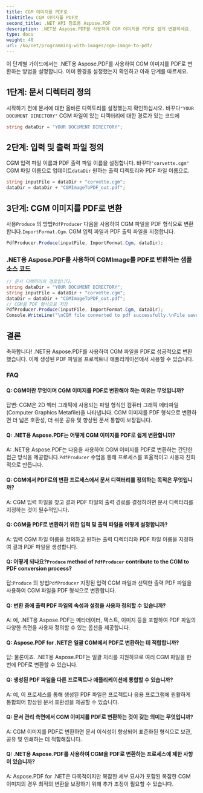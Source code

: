 ```yaml
---
title: CGM 이미지를 PDF로
linktitle: CGM 이미지를 PDF로
second_title: .NET API 참조용 Aspose.PDF
description: .NET용 Aspose.PDF를 사용하여 CGM 이미지를 PDF로 쉽게 변환하세요.
type: docs
weight: 40
url: /ko/net/programming-with-images/cgm-image-to-pdf/
---
```

이 단계별 가이드에서는 .NET용 Aspose.PDF를 사용하여 CGM 이미지를 PDF로 변환하는 방법을 설명합니다. 이미 환경을 설정했는지 확인하고 아래 단계를 따르세요.

## 1단계: 문서 디렉터리 정의

 시작하기 전에 문서에 대한 올바른 디렉토리를 설정했는지 확인하십시오. 바꾸다`"YOUR DOCUMENT DIRECTORY"` CGM 파일이 있는 디렉터리에 대한 경로가 있는 코드에

```csharp
string dataDir = "YOUR DOCUMENT DIRECTORY";
```

## 2단계: 입력 및 출력 파일 정의

 CGM 입력 파일 이름과 PDF 출력 파일 이름을 설정합니다. 바꾸다`"corvette.cgm"` CGM 파일 이름으로 업데이트`dataDir` 원하는 출력 디렉토리와 PDF 파일 이름으로.

```csharp
string inputFile = dataDir + "corvette.cgm";
dataDir = dataDir + "CGMImageToPDF_out.pdf";
```

## 3단계: CGM 이미지를 PDF로 변환

 사용`Produce` 의 방법`PdfProducer` 다음을 사용하여 CGM 파일을 PDF 형식으로 변환합니다.`ImportFormat.Cgm`. CGM 입력 파일과 PDF 출력 파일을 지정합니다.

```csharp
PdfProducer.Produce(inputFile, ImportFormat.Cgm, dataDir);
```

### .NET용 Aspose.PDF를 사용하여 CGMImage를 PDF로 변환하는 샘플 소스 코드 
```csharp
// 문서 디렉터리의 경로입니다.
string dataDir = "YOUR DOCUMENT DIRECTORY";
string inputFile = dataDir + "corvette.cgm";
dataDir = dataDir + "CGMImageToPDF_out.pdf";
// CGM을 PDF 형식으로 저장
PdfProducer.Produce(inputFile, ImportFormat.Cgm, dataDir);
Console.WriteLine("\nCGM file converted to pdf successfully.\nFile saved at " + dataDir); 
```

## 결론

축하합니다! .NET용 Aspose.PDF를 사용하여 CGM 파일을 PDF로 성공적으로 변환했습니다. 이제 생성된 PDF 파일을 프로젝트나 애플리케이션에서 사용할 수 있습니다.

### FAQ

#### Q: CGM이란 무엇이며 CGM 이미지를 PDF로 변환해야 하는 이유는 무엇입니까?

답변: CGM은 2D 벡터 그래픽에 사용되는 파일 형식인 컴퓨터 그래픽 메타파일(Computer Graphics Metafile)을 나타냅니다. CGM 이미지를 PDF 형식으로 변환하면 더 넓은 호환성, 더 쉬운 공유 및 향상된 문서 통합이 보장됩니다.

#### Q: .NET용 Aspose.PDF는 어떻게 CGM 이미지를 PDF로 쉽게 변환합니까?

 A: .NET용 Aspose.PDF는 다음을 사용하여 CGM 이미지를 PDF로 변환하는 간단한 접근 방식을 제공합니다.`PdfProducer` 수업을 통해 프로세스를 효율적이고 사용자 친화적으로 만듭니다.

#### Q: CGM에서 PDF로의 변환 프로세스에서 문서 디렉터리를 정의하는 목적은 무엇입니까?

A: CGM 입력 파일을 찾고 결과 PDF 파일의 출력 경로를 결정하려면 문서 디렉터리를 지정하는 것이 필수적입니다.

#### Q: CGM을 PDF로 변환하기 위한 입력 및 출력 파일을 어떻게 설정합니까?

A: 입력 CGM 파일 이름을 정의하고 원하는 출력 디렉터리와 PDF 파일 이름을 지정하여 결과 PDF 파일을 생성합니다.

####  Q: 어떻게 되나요?`Produce` method of `PdfProducer` contribute to the CGM to PDF conversion process?

 답:`Produce` 의 방법`PdfProducer` 지정된 입력 CGM 파일과 선택한 출력 PDF 파일을 사용하여 CGM 파일을 PDF 형식으로 변환합니다.

#### Q: 변환 중에 출력 PDF 파일의 속성과 설정을 사용자 정의할 수 있습니까?

A: 예, .NET용 Aspose.PDF는 메타데이터, 텍스트, 이미지 등을 포함하여 PDF 파일의 다양한 측면을 사용자 정의할 수 있는 옵션을 제공합니다.

#### Q: Aspose.PDF for .NET은 일괄 CGM에서 PDF로 변환하는 데 적합합니까?

답: 물론이죠. .NET용 Aspose.PDF는 일괄 처리를 지원하므로 여러 CGM 파일을 한 번에 PDF로 변환할 수 있습니다.

#### Q: 생성된 PDF 파일을 다른 프로젝트나 애플리케이션에 통합할 수 있습니까?

A: 예, 이 프로세스를 통해 생성된 PDF 파일은 프로젝트나 응용 프로그램에 원활하게 통합되어 향상된 문서 호환성을 제공할 수 있습니다.

#### Q: 문서 관리 측면에서 CGM 이미지를 PDF로 변환하는 것이 갖는 의미는 무엇입니까?

A: CGM 이미지를 PDF로 변환하면 문서 이식성이 향상되어 표준화된 형식으로 보관, 공유 및 인쇄하는 데 적합해집니다.

#### Q: .NET용 Aspose.PDF를 사용하여 CGM을 PDF로 변환하는 프로세스에 제한 사항이 있습니까?

A: Aspose.PDF for .NET은 다목적이지만 복잡한 세부 묘사가 포함된 복잡한 CGM 이미지의 경우 최적의 변환을 보장하기 위해 추가 조정이 필요할 수 있습니다.